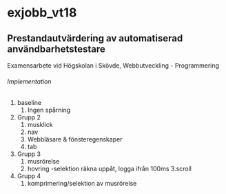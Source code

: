 # exjobb_vt18 
## Prestandautvärdering av automatiserad användbarhetstestare
Examensarbete vid Högskolan i Skövde, Webbutveckling - Programmering
###### Implementation
1. baseline
    1. Ingen spårning
2. Grupp 2
    1. musklick
    2. nav
    3. Webbläsare & fönsteregenskaper
    4. tab
3. Grupp 3
    1. musrörelse
    2. hovring -selektion räkna uppåt, logga ifrån 100ms
    3.scroll
4. Grupp 4
    1. komprimering/selektion av musrörelse
